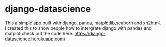 # django-datascience
This a simple app built with django, panda, matplotlib,seaborn and xh2html.
I created this to show people how to intergrate django with pandas and matplot
check out the code here: https://django-datascience.herokuapp.com/

